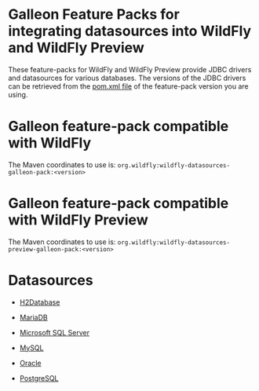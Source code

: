 Galleon Feature Packs for integrating datasources into WildFly and WildFly Preview
==================================================

These feature-packs for WildFly and WildFly Preview provide JDBC drivers and datasources for various databases.
The versions of the JDBC drivers can be retrieved from the [pom.xml file](pom.xml) of the feature-pack version you are using.

Galleon feature-pack compatible with WildFly
============================

The Maven coordinates to use is: `org.wildfly:wildfly-datasources-galleon-pack:<version>`

Galleon feature-pack compatible with WildFly Preview
=================================

The Maven coordinates to use is: `org.wildfly:wildfly-datasources-preview-galleon-pack:<version>`

Datasources
=======

* [H2Database](doc/h2database/README.md)

* [MariaDB](doc/mariadb/README.md)

* [Microsoft SQL Server](doc/mssqlserver/README.md)

* [MySQL](doc/mysql/README.md)

* [Oracle](doc/oracle/README.md)

* [PostgreSQL](doc/postgresql/README.md)

